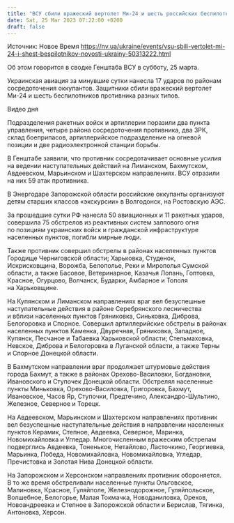 ```yaml
---
title: "ВСУ сбили вражеский вертолет Ми-24 и шесть российских беспилотников — сводка Генштаба"
date: Sat, 25 Mar 2023 07:22:00 +0200
draft: false
---
```

Источник: Новое Время https://nv.ua/ukraine/events/vsu-sbili-vertolet-mi-24-i-shest-bespilotnikov-novosti-ukrainy-50313222.html


Об этом говорится в сводке Генштаба ВСУ в субботу, 25 марта.

Украинская авиация за минувшие сутки нанесла 17 ударов по районам сосредоточения оккупантов. Защитники сбили вражеский вертолет Ми-24 и шесть беспилотников противника разных типов.

  Видео дня   

Подразделения ракетных войск и артиллерии поразили два пункта управления, четыре района сосредоточения противника, два ЗРК, склад боеприпасов, артиллерийское подразделение на огневой позиции и две радиоэлектронной станции борьбы.

В Генштабе заявили, что противник сосредотачивает основные усилия на ведении наступательных действий на Лиманском, Бахмутском, Авдеевском, Марьинском и Шахтерском направлениях. ВСУ отразили на них 59 атак противника.

В Энергодаре Запорожской области российские оккупанты организуют детям старших классов «экскурсии» в Волгодонск, на Ростовскую АЭС.

За прошедшие сутки РФ нанесла 50 авиационных и 11 ракетных ударов, совершила 75 обстрелов из реактивных систем залпового огня по позициям украинских войск и гражданской инфраструктуре населенных пунктов, погибли мирные люди.

Также противник совершил обстрелы в районах населенных пунктов Городище Черниговской области; Харьковка, Студенок, Искрисковщина, Ворожба, Белополье, Реки и Мирополья Сумской области, а также Басовое, Ветеринарное, Казачья Лопань, Гоптовка, Красное, Огурцово, Волчанск, Бударки, Амбарное и Тополя на Харьковщине.

На Купянском и Лиманском направлениях враг вел безуспешные наступательные действия в районе Серебрянского лесничества и вблизи населенных пунктов Гряниковка, Синьковка, Диброва, Белогоровка и Спорное. Совершил артиллерийские обстрелы в районах населенных пунктов Каменка, Двуречная, Гряниковка, Западное, Купянск, Песчаное и Табаевка Харьковской области; Стельмаховка, Невское, Диброва и Белогоровка в Луганской области, а также Терны и Спорное Донецкой области.

В Бахмутском направлении враг продолжает штурмовые действия города Бахмут, а также в районах Орехово-Василовки, Богдановки, Ивановского и Ступочек Донецкой области. Обстрелял населенные пункты Миньковка, Орехово-Василовка, Григоровка, Бахмут, Ивановское, Часов Яр, Ступочки, Предтечино, Александро-Шультино, Железное, Северное и Торецк.

На Авдеевском, Марьинском и Шахтерском направлениях противник вел безуспешные наступательные действия в направлении населенных пунктов Керамик, Степное, Авдеевка, Северное, Маринка, Новомихайловка и Угледар. Многочисленным вражеским обстрелам подверглись Авдеевка, Тоненькое, Нетайлово, Ласточкино, Георгиевка, Марьинка, Победа, Новомихайловка, Новомихайловка, Угледар, Пречистовка и Золотая Нива Донецкой области.

На Запорожском и Херсонском направлениях противник обороняется. В то же время обстреливали населенные пункты Ольговское, Малиновка, Красное, Гуляйполе, Железнодорожное, Гуляйпольское, Волшебное, Белогорье, Малая Токмачка, Новоданиловка, Орехов, Новоандреевка и Степное в Запорожской области и Берислав, Тягинка, Антоновка, Херсон.
